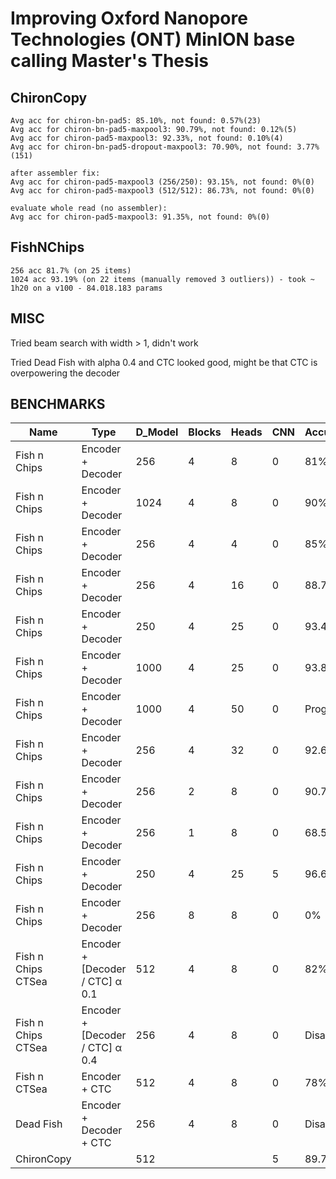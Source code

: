 # Improving Oxford Nanopore Technologies (ONT) MinION base calling Master's Thesis

## ChironCopy

```
Avg acc for chiron-bn-pad5: 85.10%, not found: 0.57%(23)
Avg acc for chiron-bn-pad5-maxpool3: 90.79%, not found: 0.12%(5)
Avg acc for chiron-pad5-maxpool3: 92.33%, not found: 0.10%(4)
Avg acc for chiron-bn-pad5-dropout-maxpool3: 70.90%, not found: 3.77%(151)

after assembler fix:
Avg acc for chiron-pad5-maxpool3 (256/250): 93.15%, not found: 0%(0)
Avg acc for chiron-pad5-maxpool3 (512/512): 86.73%, not found: 0%(0)

evaluate whole read (no assembler):
Avg acc for chiron-pad5-maxpool3: 91.35%, not found: 0%(0)
```

## FishNChips

```
256 acc 81.7% (on 25 items)
1024 acc 93.19% (on 22 items (manually removed 3 outliers)) - took ~ 1h20 on a v100 - 84.018.183 params
```

## MISC
Tried beam search with width > 1, didn't work

Tried Dead Fish with alpha 0.4 and CTC looked good, might be that CTC is overpowering the decoder

## BENCHMARKS

| Name               | Type                            | D_Model | Blocks | Heads | CNN | Accuracy |
|--------------------|---------------------------------|---------|--------|-------|-----|----------|
| Fish n Chips       | Encoder + Decoder               | 256     | 4      | 8     | 0   | 81%      |
| Fish n Chips       | Encoder + Decoder               | 1024    | 4      | 8     | 0   | 90%      |
| Fish n Chips       | Encoder + Decoder               | 256     | 4      | 4     | 0   | 85%      |
| Fish n Chips       | Encoder + Decoder               | 256     | 4      | 16    | 0   | 88.7%    |
| Fish n Chips       | Encoder + Decoder               | 250     | 4      | 25    | 0   | 93.41%   |
| Fish n Chips       | Encoder + Decoder               | 1000    | 4      | 25    | 0   | 93.86%   |
| Fish n Chips       | Encoder + Decoder               | 1000    | 4      | 50    | 0   | Progress |
| Fish n Chips       | Encoder + Decoder               | 256     | 4      | 32    | 0   | 92.62%   |
| Fish n Chips       | Encoder + Decoder               | 256     | 2      | 8     | 0   | 90.74%   |
| Fish n Chips       | Encoder + Decoder               | 256     | 1      | 8     | 0   | 68.54%   |
| Fish n Chips       | Encoder + Decoder               | 250     | 4      | 25    | 5   | 96.64%   |
| Fish n Chips       | Encoder + Decoder               | 256     | 8      | 8     | 0   | 0%       |
| Fish n Chips CTSea | Encoder + [Decoder / CTC] α 0.1 | 512     | 4      | 8     | 0   | 82%      |
| Fish n Chips CTSea | Encoder + [Decoder / CTC] α 0.4 | 256     | 4      | 8     | 0   | Disaster |
| Fish n CTSea       | Encoder + CTC                   | 512     | 4      | 8     | 0   | 78%      |
| Dead Fish          | Encoder + Decoder + CTC         | 256     | 4      | 8     | 0   | Disaster |
| ChironCopy         |                                 | 512     |        |       | 5   | 89.72%   |
